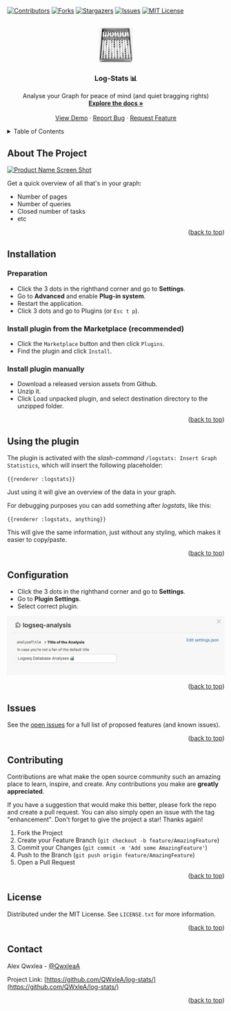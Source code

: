 <div id="top"></div>
<!--
*** Thanks for checking out the log-stats. If you have a suggestion
*** that would make this better, please fork the repo and create a pull request
*** or simply open an issue with the tag "enhancement".
*** Don't forget to give the project a star!
*** Thanks again! Now go create something AMAZING! :D
-->



<!-- PROJECT SHIELDS -->
<!--
*** I'm using markdown "reference style" links for readability.
*** Reference links are enclosed in brackets [ ] instead of parentheses ( ).
*** See the bottom of this document for the declaration of the reference variables
*** for contributors-url, forks-url, etc. This is an optional, concise syntax you may use.
*** https://www.markdownguide.org/basic-syntax/#reference-style-links
-->
[![Contributors][contributors-shield]][contributors-url]
[![Forks][forks-shield]][forks-url]
[![Stargazers][stars-shield]][stars-url]
[![Issues][issues-shield]][issues-url]
[![MIT License][license-shield]][license-url]


<!-- PROJECT LOGO -->
<br />
<div align="center">
  <a href="https://github.com/QWxleA/log-stats">
    <img src="./images/icon.png" alt="Logo" width="80" height="80">
  </a>

  <h3 align="center">Log-Stats 📊</h3>

  <p align="center">
    Analyse your Graph for peace of mind (and quiet bragging rights)
    <br />
    <a href="https://github.com/QWxleA/log-stats"><strong>Explore the docs »</strong></a>
    <br />
    <br />
    <a href="https://github.com/QWxleA/log-stats">View Demo</a>
    ·
    <a href="https://github.com/QWxleA/log-stats/issues">Report Bug</a>
    ·
    <a href="https://github.com/QWxleA/log-stats/issues">Request Feature</a>
  </p>
</div>



<!-- TABLE OF CONTENTS -->
<details>
  <summary>Table of Contents</summary>
  <ol>
    <li><a href="#about-the-project">About The Project</a></li>
    <li><a href="#installation">Installation</a></li>
    <li><a href="#Using the plugin">Using the plugin</a></li>
    <li><a href="#configuration">Configuration</a></li>
    <li><a href="#issues">Issues</a></li>
    <li><a href="#contributing">Contributing</a></li>
    <li><a href="#license">License</a></li>
    <li><a href="#contact">Contact</a></li>
    <li><a href="#acknowledgments">Acknowledgments</a></li>
  </ol>
</details>


<!-- ABOUT THE PROJECT -->
## About The Project

[![Product Name Screen Shot][product-screenshot]](https://github.com/QWxleA/log-stats/)


Get a quick overview of all that's in your graph:

- Number of pages
- Number of queries
- Closed number of tasks
- etc

<p align="right">(<a href="#top">back to top</a>)</p>


<!-- GETTING STARTED -->

## Installation

### Preparation

- Click the 3 dots in the righthand corner and go to **Settings**.
- Go to **Advanced** and enable **Plug-in system**.
- Restart the application.
- Click 3 dots and go to Plugins (or `Esc t p`).

### Install plugin from the Marketplace (recommended) 

- Click the `Marketplace` button and then click `Plugins`.
- Find the plugin and click `Install`.

### Install plugin manually

- Download a released version assets from Github.
- Unzip it.
- Click Load unpacked plugin, and select destination directory to the unzipped folder.



<p align="right">(<a href="#top">back to top</a>)</p>

## Using the plugin

The plugin is activated with the *slash-command* `/logstats: Insert Graph Statistics`, which will insert the following placeholder:

`{{renderer :logstats}}` 

Just using it will give an overview of the data in your graph.

For debugging purposes you can add something after *logstats*, like this:

`{{renderer :logstats, anything}}`

This will give the same information, just without any styling, which makes it easier to copy/paste.

<p align="right">(<a href="#top">back to top</a>)</p>

<!-- Configuration -->
## Configuration

- Click the 3 dots in the righthand corner and go to **Settings**.
- Go to **Plugin Settings**.
- Select correct plugin.

[![Configuration screen][configuration-screenshot]](##configuration)

<p align="right">(<a href="#top">back to top</a>)</p>


## Issues

See the [open issues](https://github.com/QWxleA/log-stats/issues) for a full list of proposed features (and known issues).

<p align="right">(<a href="#top">back to top</a>)</p>



<!-- CONTRIBUTING -->
## Contributing

Contributions are what make the open source community such an amazing place to learn, inspire, and create. Any contributions you make are **greatly appreciated**.

If you have a suggestion that would make this better, please fork the repo and create a pull request. You can also simply open an issue with the tag "enhancement".
Don't forget to give the project a star! Thanks again!

1. Fork the Project
2. Create your Feature Branch (`git checkout -b feature/AmazingFeature`)
3. Commit your Changes (`git commit -m 'Add some AmazingFeature'`)
4. Push to the Branch (`git push origin feature/AmazingFeature`)
5. Open a Pull Request

<p align="right">(<a href="#top">back to top</a>)</p>



<!-- LICENSE -->
## License

Distributed under the MIT License. See `LICENSE.txt` for more information.

<p align="right">(<a href="#top">back to top</a>)</p>



<!-- CONTACT -->
## Contact

Alex Qwxlea - [@QwxleaA](https://twitter.com/QwxleaA) 

Project Link: [https://github.com/QWxleA/log-stats/](https://github.com/QWxleA/log-stats/)

<p align="right">(<a href="#top">back to top</a>)</p>



<!-- MARKDOWN LINKS & IMAGES -->
<!-- https://www.markdownguide.org/basic-syntax/#reference-style-links -->
[contributors-shield]: https://img.shields.io/github/contributors/QWxleA/log-stats.svg?style=for-the-badge
[contributors-url]: https://github.com/QWxleA/log-stats/graphs/contributors
[forks-shield]: https://img.shields.io/github/forks/QWxleA/log-stats.svg?style=for-the-badge
[forks-url]: https://github.com/QWxleA/log-stats/network/members
[stars-shield]: https://img.shields.io/github/stars/QWxleA/log-stats.svg?style=for-the-badge
[stars-url]: https://github.com/QWxleA/log-stats/stargazers
[issues-shield]: https://img.shields.io/github/issues/QWxleA/log-stats.svg?style=for-the-badge
[issues-url]: https://github.com/QWxleA/log-stats/issues
[license-shield]: https://img.shields.io/github/license/QWxleA/log-stats.svg?style=for-the-badge
[license-url]: https://github.com/QWxleA/log-stats/blob/master/LICENSE.txt
[product-screenshot]: ./images/screenshot.gif
[configuration-screenshot]: ./images/configuration.png

